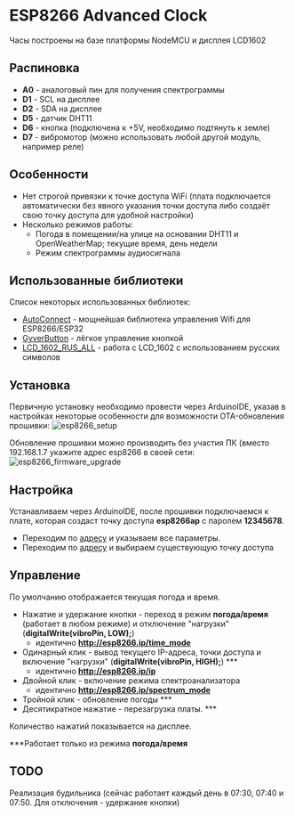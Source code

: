 # ESP8266 Advanced Clock

Часы построены на базе платформы NodeMCU и дисплея LCD1602

## Распиновка
- **A0** - аналоговый пин для получения спектрограммы
- **D1** - SCL на дисплее
- **D2** - SDA на дисплее
- **D5** - датчик DHT11
- **D6** - кнопка (подключена к +5V, необходимо подтянуть к земле)
- **D7** - вибромотор (можно использовать любой другой модуль, например реле)

## Особенности
- Нет строгой привязки к точке доступа WiFi (плата подключается автоматически без явного указания точки доступа либо создаёт свою точку доступа для удобной настройки)
- Несколько режимов работы:
  - Погода в помещении/на улице на основании DHT11 и OpenWeatherMap; текущие время, день недели
  - Режим спектрограммы аудиосигнала

## Использованные библиотеки

Список некоторых использованных библиотек:

- [AutoConnect](https://github.com/Hieromon/AutoConnect) - мощнейшая библиотека управления Wifi для ESP8266/ESP32
- [GyverButton](https://github.com/AlexGyver/GyverLibs#GyverButton) - лёгкое управление кнопкой
- [LCD_1602_RUS_ALL](https://github.com/ssilver2007/LCD_1602_RUS_ALL) - работа с LCD_1602 с использованием русских символов



## Установка

Первичную установку необходимо провести через ArduinoIDE, указав в настройках некоторые особенности для возможности OTA-обновления прошивки:
![esp8266_setup](https://raw.githubusercontent.com/zortald/esp8266_advanced_clock/master/img/esp8266_setup.png)

Обновление прошивки можно производить без участия ПК (вместо 192.168.1.7 укажите адрес esp8266 в своей сети:
![esp8266_firmware_upgrade](https://raw.githubusercontent.com/zortald/esp8266_advanced_clock/master/img/esp8266_firmware_upgrade.png)


## Настройка

Устанавливаем через ArduinoIDE, после прошивки подключаемся к плате, которая создаст точку доступа **esp8266ap** с паролем **12345678**. 
- Переходим по [адресу](http://172.217.28.1/settings) и указываем все параметры.
- Переходим по [адресу](http://172.217.28.1/_ac/config) и выбираем существующую точку доступа

## Управление
По умолчанию отображается текущая погода и время.
- Нажатие и удержание кнопки - переход в режим **погода/время** (работает в любом режиме) и отключение "нагрузки" (**digitalWrite(vibroPin, LOW);**)
  - идентично **http://esp8266.ip/time_mode**
- Одинарный клик - вывод текущего IP-адреса, точки доступа и включение "нагрузки" (**digitalWrite(vibroPin, HIGH);**) ***
  - идентично **http://esp8266.ip/ip**
- Двойной клик - включение режима спектроанализатора
  - идентично **http://esp8266.ip/spectrum_mode**
- Тройной клик - обновление погоды ***
- Десятикратное нажатие - перезагрузка платы. ***

Количество нажатий показывается на дисплее.

***Работает только из режима **погода/время**

## TODO

Реализация будильника (сейчас работает каждый день в 07:30, 07:40 и 07:50. Для отключения - удержание кнопки)